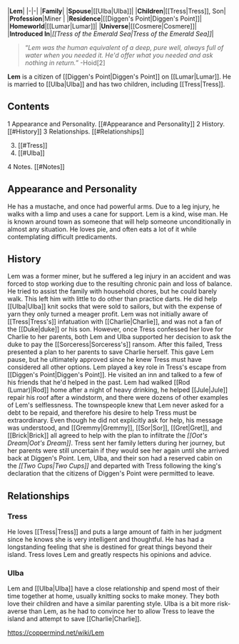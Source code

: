 |**Lem**|
|-|-|
|**Family**|
|**Spouse**|[[Ulba\|Ulba]]|
|**Children**|[[Tress\|Tress]], Son|
|**Profession**|Miner |
|**Residence**|[[Diggen's Point\|Diggen's Point]]|
|**Homeworld**|[[Lumar\|Lumar]]|
|**Universe**|[[Cosmere\|Cosmere]]|
|**Introduced In**|*[[Tress of the Emerald Sea\|Tress of the Emerald Sea]]*|

>“*Lem was the human equivalent of a deep, pure well, always full of water when you needed it. He'd offer what you needed and ask nothing in return.*”
\-Hoid[2]


**Lem** is a citizen of [[Diggen's Point\|Diggen's Point]] on [[Lumar\|Lumar]]. He is married to [[Ulba\|Ulba]] and has two children, including [[Tress\|Tress]].

## Contents

1 Appearance and Personality. [[#Appearance and Personality]] 
2 History. [[#History]] 
3 Relationships. [[#Relationships]] 

3. [[#Tress]] 
3. [[#Ulba]] 


4 Notes. [[#Notes]] 


## Appearance and Personality
He has a mustache, and once had powerful arms. Due to a leg injury, he walks with a limp and uses a cane for support.
Lem is a kind, wise man. He is known around town as someone that will help someone unconditionally in almost any situation. He loves pie, and often eats a lot of it while contemplating difficult predicaments.

## History
Lem was a former miner, but he suffered a leg injury in an accident and was forced to stop working due to the resulting chronic pain and loss of balance. He tried to assist the family with household chores, but he could barely walk. This left him with little to do other than practice darts. He did help [[Ulba\|Ulba]] knit socks that were sold to sailors, but with the expense of yarn they only turned a meager profit.
Lem was not initially aware of [[Tress\|Tress's]] infatuation with [[Charlie\|Charlie]], and was not a fan of the [[Duke\|duke]] or his son. However, once Tress confessed her love for Charlie to her parents, both Lem and Ulba supported her decision to ask the duke to pay the [[Sorceress\|Sorceress's]] ransom. After this failed, Tress presented a plan to her parents to save Charlie herself. This gave Lem pause, but he ultimately approved since he knew Tress must have considered all other options.
Lem played a key role in Tress's escape from [[Diggen's Point\|Diggen's Point]]. He visited an inn and talked to a few of his friends that he'd helped in the past. Lem had walked [[Rod (Lumar)\|Rod]] home after a night of heavy drinking, he helped [[Jule\|Jule]] repair his roof after a windstorm, and there were dozens of other examples of Lem's selflessness. The townspeople knew that Lem never asked for a debt to be repaid, and therefore his desire to help Tress must be extraordinary. Even though he did not explicitly ask for help, his message was understood, and [[Gremmy\|Gremmy]], [[Sor\|Sor]], [[Gret\|Gret]], and [[Brick\|Brick]] all agreed to help with the plan to infiltrate the *[[Oot's Dream\|Oot's Dream]]*.
Tress sent her family letters during her journey, but her parents were still uncertain if they would see her again until she arrived back at Diggen's Point. Lem, Ulba, and their son had a reserved cabin on the *[[Two Cups\|Two Cups]]* and departed with Tress following the king's declaration that the citizens of Diggen's Point were permitted to leave.

## Relationships
### Tress
He loves [[Tress\|Tress]] and puts a large amount of faith in her judgment since he knows she is very intelligent and thoughtful. He has had a longstanding feeling that she is destined for great things beyond their island. Tress loves Lem and greatly respects his opinions and advice.

### Ulba
Lem and [[Ulba\|Ulba]] have a close relationship and spend most of their time together at home, usually knitting socks to make money. They both love their children and have a similar parenting style. Ulba is a bit more risk-averse than Lem, as he had to convince her to allow Tress to leave the island and attempt to save [[Charlie\|Charlie]].



https://coppermind.net/wiki/Lem